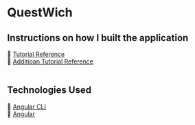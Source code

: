 # QuestWich

## Instructions on how I built the application
:link: [Tutorial Reference](https://www.c-sharpcorner.com/article/angular-5-crud-opration-using-nodeexpressmongo/)<br />
:link: [Additioan Tutorial Reference](http://www.belatrixsf.com/blog/how-to-easily-build-an-angular-5-app-using-visual-studio-code/)<br />
<br />
## Technologies Used
:link: [Angular CLI](https://cli.angular.io)<br />
:link: [Angular](https://angular.io)<br />
